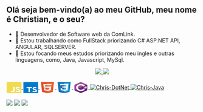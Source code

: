 ## Olá seja bem-vindo(a) ao meu GitHub, meu nome é Christian, e o seu?
- 🔭 Desenvolvedor de Software web da ComLink.
- 🌱 Estou trabalhando como FullStack priorizando C# ASP.NET API, ANGULAR, SQLSERVER.
- 🌱 Estou focando meus estudos priorizando meu ingles e outras linguagens, como, Java, Javascript, MySql.
<div align="center">
  <a href="https://github.com/Christian-Zafalon">
  <img height="180em" src="https://github-readme-stats.vercel.app/api?username=christian-zafalon&show_icons=true&theme=dracula&include_all_commits=true&count_private=true"/>
  <img height="180em" src="https://github-readme-stats.vercel.app/api/top-langs/?username=christian-zafalon&layout=compact&langs_count=7&theme=dracula"/>
</div>
<div style="display: inline_block"><br>
  <img align="center" alt="Chris-Js" height="30" width="40" src="https://raw.githubusercontent.com/devicons/devicon/master/icons/javascript/javascript-plain.svg">
  <img align="center" alt="Chris-Ts" height="30" width="40" src="https://raw.githubusercontent.com/devicons/devicon/master/icons/typescript/typescript-plain.svg">
  <img align="center" alt="Chris-HTML" height="30" width="40" src="https://raw.githubusercontent.com/devicons/devicon/master/icons/html5/html5-original.svg">
  <img align="center" alt="Chris-CSS" height="30" width="40" src="https://raw.githubusercontent.com/devicons/devicon/master/icons/css3/css3-original.svg">
  <img align="center" alt="Chris-Csharp" height="30" width="40" src="https://raw.githubusercontent.com/devicons/devicon/master/icons/csharp/csharp-original.svg">
    <img align="center" alt="Chris-DotNet" height="30" width="40" src="https://camo.githubusercontent.com/2f1508606a38136580ebde098ddf581996b38aa2c554be84d9f0fb680c2bdff1/68747470733a2f2f63646e2e6a7364656c6976722e6e65742f67682f64657669636f6e732f64657669636f6e2f69636f6e732f646f746e6574636f72652f646f746e6574636f72652d6f726967696e616c2e737667">
  <img align="center" alt="Chris-Java" height="30" width="40" src="https://cdn.jsdelivr.net/gh/devicons/devicon/icons/java/java-original.svg">
</div>
<br>
<div> 
  <a href="https://www.instagram.com/chris.zafa/"><img src="https://img.shields.io/badge/-Instagram-%23E4405F?style=for-the-badge&logo=instagram&logoColor=white" target="_blank"></a>
  <a href = "mailto:chris.zafa.2013@gmail.com"><img src="https://img.shields.io/badge/-Gmail-%23333?style=for-the-badge&logo=gmail&logoColor=white" target="_blank"></a>
  <a href="https://www.linkedin.com/in/christian-z-08569a164/" target="_blank"><img src="https://img.shields.io/badge/-LinkedIn-%230077B5?style=for-the-badge&logo=linkedin&logoColor=white" target="_blank"></a> 
 </div>
